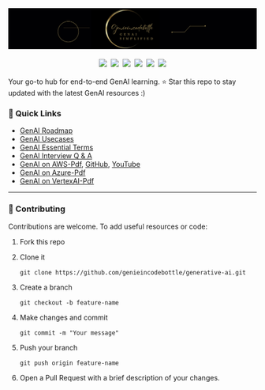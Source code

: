 <div align="center">
<a href="https://www.instagram.com/genieincodebottle/"><img src="images/genie_logo.png"></a>
</div>
<br/>
<div align="center">
   <a target="_blank" href="https://www.youtube.com/@genieincodebottle"><img src="https://img.shields.io/badge/YouTube-11.5K-blue"></a>&nbsp;
   <a target="_blank" href="https://github.com/genieincodebottle/generative-ai"><img src="https://img.shields.io/github/stars/genieincodebottle/generative-ai   "></a>&nbsp;
   <a target="_blank" href="https://www.linkedin.com/in/rajesh-srivastava"><img src="https://img.shields.io/badge/style--5eba00.svg?label=LinkedIn&logo=linkedin&style=social"></a>&nbsp;
   <a target="_blank" href="https://www.instagram.com/genieincodebottle/"><img src="https://img.shields.io/badge/52K-C13584?style=round-square&labelColor=C13584&logo=instagram&logoColor=white&link=https://www.instagram.com/eduardopiresbr/"></a>&nbsp;
   <a target="_blank" href="https://medium.com/@raj-srivastava"><img src="https://img.shields.io/badge/Medium-12100E?style=round-square&style=for-the-badge&logo=medium"></a>&nbsp;
    <a target="_blank" href="https://x.com/zero2nn"><img src="https://img.shields.io/twitter/url/https/twitter.com/cloudposse.svg?style=social&label=%20%40zero2nn"></a>
</div>
<br>
Your go-to hub for end-to-end GenAI learning. ⭐ Star this repo to stay updated with the latest GenAI resources :)

### 🔗 Quick Links
* [GenAI Roadmap](./GenAI_Roadmap.md)
* [GenAI Usecases](./genai-usecases/)
* [GenAI Essential Terms](https://github.com/genieincodebottle/generative-ai/blob/main/docs/essential-terms-genai.pdf)
* [GenAI Interview Q & A](https://github.com/genieincodebottle/generative-ai/blob/main/docs/genai-interview-questions.pdf)
* [GenAI on AWS-Pdf](https://github.com/genieincodebottle/generative-ai/blob/main/docs/genai-with-aws-cloud.pdf), [GitHub](https://github.com/genieincodebottle/rag-app-on-aws), [YouTube](https://www.youtube.com/watch?v=x2P4Ee6PYNg)
* [GenAI on Azure-Pdf](https://github.com/genieincodebottle/generative-ai/blob/main/docs/genai-with-azure-cloud.pdf)
* [GenAI on VertexAI-Pdf](https://github.com/genieincodebottle/generative-ai/blob/main/docs/genai-with-vertexai.pdf) 

<hr>

### 🤝 Contributing

Contributions are welcome. To add useful resources or code:

1. Fork this repo

2. Clone it
   ```
   git clone https://github.com/genieincodebottle/generative-ai.git
   ```
3. Create a branch
   ```
   git checkout -b feature-name
   ```
4. Make changes and commit
   ```
   git commit -m "Your message"
   ```
5. Push your branch
   ```
   git push origin feature-name
   ```
6. Open a Pull Request with a brief description of your changes.